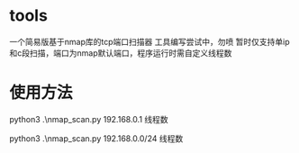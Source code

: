 # tools
一个简易版基于nmap库的tcp端口扫描器
工具编写尝试中，勿喷
暂时仅支持单ip和c段扫描，端口为nmap默认端口，程序运行时需自定义线程数
# 使用方法


python3 .\nmap_scan.py 192.168.0.1 线程数      


python3 .\nmap_scan.py 192.168.0.0/24 线程数

